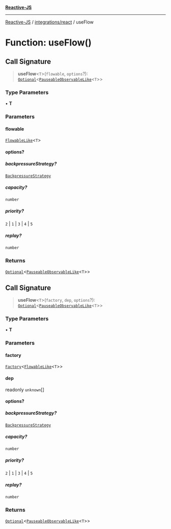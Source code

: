 [**Reactive-JS**](../../../README.md)

***

[Reactive-JS](../../../README.md) / [integrations/react](../README.md) / useFlow

# Function: useFlow()

## Call Signature

> **useFlow**\<`T`\>(`flowable`, `options`?): [`Optional`](../../../functions/type-aliases/Optional.md)\<[`PauseableObservableLike`](../../../concurrent/interfaces/PauseableObservableLike.md)\<`T`\>\>

### Type Parameters

• **T**

### Parameters

#### flowable

[`FlowableLike`](../../../concurrent/interfaces/FlowableLike.md)\<`T`\>

#### options?

##### backpressureStrategy?

[`BackpressureStrategy`](../../../utils/type-aliases/BackpressureStrategy.md)

##### capacity?

`number`

##### priority?

`2` \| `1` \| `3` \| `4` \| `5`

##### replay?

`number`

### Returns

[`Optional`](../../../functions/type-aliases/Optional.md)\<[`PauseableObservableLike`](../../../concurrent/interfaces/PauseableObservableLike.md)\<`T`\>\>

## Call Signature

> **useFlow**\<`T`\>(`factory`, `dep`, `options`?): [`Optional`](../../../functions/type-aliases/Optional.md)\<[`PauseableObservableLike`](../../../concurrent/interfaces/PauseableObservableLike.md)\<`T`\>\>

### Type Parameters

• **T**

### Parameters

#### factory

[`Factory`](../../../functions/type-aliases/Factory.md)\<[`FlowableLike`](../../../concurrent/interfaces/FlowableLike.md)\<`T`\>\>

#### dep

readonly `unknown`[]

#### options?

##### backpressureStrategy?

[`BackpressureStrategy`](../../../utils/type-aliases/BackpressureStrategy.md)

##### capacity?

`number`

##### priority?

`2` \| `1` \| `3` \| `4` \| `5`

##### replay?

`number`

### Returns

[`Optional`](../../../functions/type-aliases/Optional.md)\<[`PauseableObservableLike`](../../../concurrent/interfaces/PauseableObservableLike.md)\<`T`\>\>
